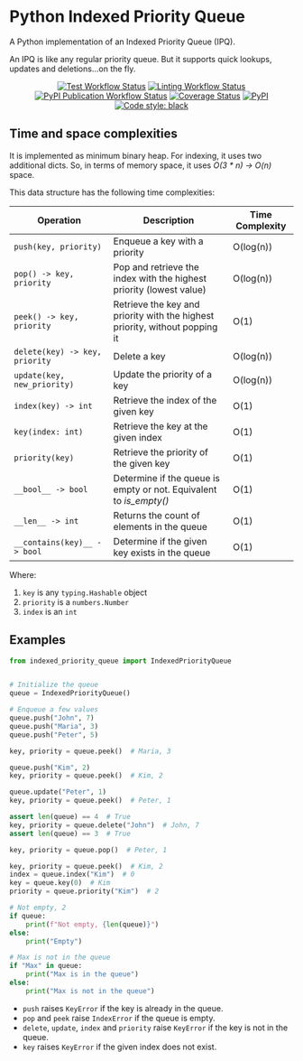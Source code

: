 # Python Indexed Priority Queue

A Python implementation of an Indexed Priority Queue (IPQ).

An IPQ is like any regular priority queue. But it supports quick lookups, updates and deletions...on the fly.

<p align="center">
    <a href="https://github.com/gabrielbazan/indexed_priority_queue/actions"><img alt="Test Workflow Status" src="https://github.com/gabrielbazan/indexed_priority_queue/workflows/Test/badge.svg"></a>
    <a href="https://github.com/gabrielbazan/indexed_priority_queue/actions"><img alt="Linting Workflow Status" src="https://github.com/gabrielbazan/indexed_priority_queue/workflows/Lint/badge.svg"></a>
    <a href="https://github.com/gabrielbazan/indexed_priority_queue/actions"><img alt="PyPI Publication Workflow Status" src="https://github.com/gabrielbazan/indexed_priority_queue/workflows/Publish%20to%20PyPI/badge.svg"></a>
    <a href="https://coveralls.io/github/gabrielbazan/indexed_priority_queue?branch=main"><img alt="Coverage Status" src="https://coveralls.io/repos/github/gabrielbazan/indexed_priority_queue/badge.svg?branch=main"></a>
    <a href="https://pypi.org/project/indexed_priority_queue/"><img alt="PyPI" src="https://img.shields.io/pypi/v/indexed_priority_queue"></a>
    <a href="https://github.com/psf/black"><img alt="Code style: black" src="https://img.shields.io/badge/code%20style-black-000000.svg"></a>
</p>

## Time and space complexities

It is implemented as minimum binary heap. For indexing, it uses two additional dicts. So, in terms of memory space, it uses _O(3 \* n) -> O(n)_ space.

This data structure has the following time complexities:

| Operation                      | Description                                                                 | Time Complexity |
| ------------------------------ | --------------------------------------------------------------------------- | --------------- |
| `push(key, priority)`          | Enqueue a key with a priority                                               | O(log(n))       |
| `pop() -> key, priority`       | Pop and retrieve the index with the highest priority (lowest value)         | O(log(n))       |
| `peek() -> key, priority`      | Retrieve the key and priority with the highest priority, without popping it | O(1)            |
| `delete(key) -> key, priority` | Delete a key                                                                | O(log(n))       |
| `update(key, new_priority)`    | Update the priority of a key                                                | O(log(n))       |
| `index(key) -> int`            | Retrieve the index of the given key                                         | O(1)            |
| `key(index: int)`              | Retrieve the key at the given index                                         | O(1)            |
| `priority(key)`                | Retrieve the priority of the given key                                      | O(1)            |
| `__bool__ -> bool`             | Determine if the queue is empty or not. Equivalent to _is_empty()_          | O(1)            |
| `__len__ -> int`               | Returns the count of elements in the queue                                  | O(1)            |
| `__contains(key)__ -> bool`    | Determine if the given key exists in the queue                              | O(1)            |

Where:

1. `key` is any `typing.Hashable` object
2. `priority` is a `numbers.Number`
3. `index` is an `int`

## Examples

```python
from indexed_priority_queue import IndexedPriorityQueue


# Initialize the queue
queue = IndexedPriorityQueue()

# Enqueue a few values
queue.push("John", 7)
queue.push("Maria", 3)
queue.push("Peter", 5)

key, priority = queue.peek()  # Maria, 3

queue.push("Kim", 2)
key, priority = queue.peek()  # Kim, 2

queue.update("Peter", 1)
key, priority = queue.peek()  # Peter, 1

assert len(queue) == 4  # True
key, priority = queue.delete("John")  # John, 7
assert len(queue) == 3  # True

key, priority = queue.pop()  # Peter, 1

key, priority = queue.peek()  # Kim, 2
index = queue.index("Kim")  # 0
key = queue.key(0)  # Kim
priority = queue.priority("Kim")  # 2

# Not empty, 2
if queue:
    print(f"Not empty, {len(queue)}")
else:
    print("Empty")

# Max is not in the queue
if "Max" in queue:
    print("Max is in the queue")
else:
    print("Max is not in the queue")
```

- `push` raises `KeyError` if the key is already in the queue.
- `pop` and `peek` raise `IndexError` if the queue is empty.
- `delete`, `update`, `index` and `priority` raise `KeyError` if the key is not in the queue.
- `key` raises `KeyError` if the given index does not exist.
